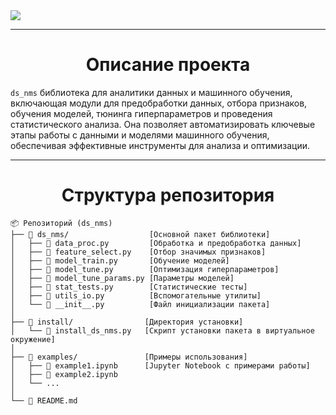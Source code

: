 <img src='img/logo.gif'>

___
# <center>Описание проекта
`ds_nms` библиотека для аналитики данных и машинного обучения, включающая модули для предобработки данных, отбора признаков, обучения моделей, тюнинга гиперпараметров и проведения статистического анализа. Она позволяет автоматизировать ключевые этапы работы с данными и моделями машинного обучения, обеспечивая эффективные инструменты для анализа и оптимизации.

___
# <center>Структура репозитория
```
📦 Репозиторий (ds_nms)
├── 📂 ds_nms/                  [Основной пакет библиотеки]
│   ├── 📄 data_proc.py         [Обработка и предобработка данных]
│   ├── 📄 feature_select.py    [Отбор значимых признаков]
│   ├── 📄 model_train.py       [Обучение моделей]
│   ├── 📄 model_tune.py        [Оптимизация гиперпараметров]
│   ├── 📄 model_tune_params.py [Параметры моделей]
│   ├── 📄 stat_tests.py        [Статистические тесты]
│   ├── 📄 utils_io.py          [Вспомогательные утилиты]
│   └── 📄 __init__.py          [Файл инициализации пакета]
│
├── 📂 install/                [Директория установки]
│   └── 📄 install_ds_nms.py   [Скрипт установки пакета в виртуальное окружение]
│
├── 📂 examples/               [Примеры использования]
│   ├── 📄 example1.ipynb      [Jupyter Notebook с примерами работы]
│   ├── 📄 example2.ipynb
│   └── ...
│
└── 📄 README.md
```
